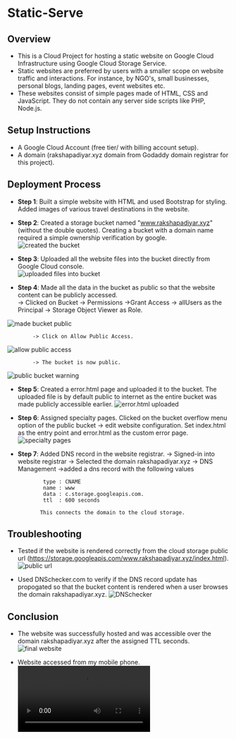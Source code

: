 # Static-Serve

## Overview

- This is a Cloud Project for hosting a static website on Google Cloud Infrastructure using Google Cloud Storage Service.
- Static websites are preferred by users with a smaller scope on website traffic and interactions. For instance, by NGO's, small businesses, personal blogs, landing pages, event websites etc.
- These websites consist of simple pages made of HTML, CSS and JavaScript. They do not contain any server side scripts like PHP, Node.js.

## Setup Instructions

- A Google Cloud Account (free tier/ with billing account setup).
- A domain (rakshapadiyar.xyz domain from Godaddy domain registrar for this project).

## Deployment Process

- **Step 1**: Built a simple website with HTML and used Bootstrap for styling. Added images of various travel destinations in the website.

- **Step 2**: Created a storage bucket named "www.rakshapadiyar.xyz" (without the double quotes). Creating a bucket with a domain name required a simple ownership verification by google.  
  ![created the bucket](readme_images/1.png)

- **Step 3**: Uploaded all the website files into the bucket directly from Google Cloud console.  
  ![uploaded files into bucket](readme_images/2.png)

- **Step 4**: Made all the data in the bucket as public so that the website content can be publicly accessed.  
   -> Clicked on Bucket -> Permissions ->Grant Access -> allUsers as the Principal -> Storage Object Viewer as Role.

![made bucket public](readme_images/3.png)

            -> Click on Allow Public Access.

![allow public access](readme_images/4.png)

            -> The bucket is now public.

![public bucket warning](readme_images/5.png)

- **Step 5**: Created a error.html page and uploaded it to the bucket. The uploaded file is by default public to internet as the entire bucket was made publicly accessible earlier.
  ![error.html uploaded](readme_images/6.png)

- **Step 6**: Assigned specialty pages. Clicked on the bucket overflow menu option of the public bucket -> edit website configuration. Set index.html as the entry point and error.html as the custom error page.
  ![specialty  pages](readme_images/7.png)

- **Step 7**: Added DNS record in the website registrar.
  -> Signed-in into website registrar -> Selected the domain rakshapadiyar.xyz -> DNS Management ->added a dns record with the following values

              type : CNAME
              name : www
              data : c.storage.googleapis.com.
              ttl  : 600 seconds

             This connects the domain to the cloud storage.

## Troubleshooting

- Tested if the website is rendered correctly from the cloud storage public url (https://storage.googleapis.com/www.rakshapadiyar.xyz/index.html).
  ![public url](readme_images/8.png)

- Used DNSchecker.com to verify if the DNS record update has propogated so that the bucket content is rendered when a user browses the domain rakshapadiyar.xyz.
  ![DNSchecker](readme_images/9.png)

## Conclusion

- The website was successfully hosted and was accessible over the domain rakshapadiyar.xyz after the assigned TTL seconds.
  ![final website](readme_images/10.png)

- Website accessed from my mobile phone.
  <video controls src="readme_images/video.mp4" title="Title"></video>
